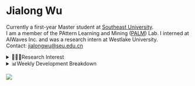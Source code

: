 #  Jialong Wu

Currently a first-year Master student at [Southeast University](https://www.seu.edu.cn/english/).<br>
I am a member of the PAttern Learning and Mining ([PALM](http://palm.seu.edu.cn/home.html)) Lab. I interned at AIWaves Inc. and was a research intern at Westlake University.<br>
Contact: jialongwu@seu.edu.cn
<details><summary>👨🏻‍💻Research Interest</summary>
My current research interests primarily encompass three aspects:

- Exploring the **synergies** between large-scale and small-scale models.
- Investigating the <strong>personalization and interactive</strong> abilities of LLMs.
- Utilizing  <strong>causal inference</strong>  to mitigate bias in conventional NLP tasks.

Recent works:
[Constituency Parsing using LLMs](https://arxiv.org/pdf/2310.19462.pdf), [Agents](https://arxiv.org/pdf/2309.07870.pdf)
</details>

<details><summary>📊Weekly Development Breakdown</summary>

<!--START_SECTION:waka-->

```txt
From: 18 February 2024 - To: 25 February 2024

Total Time: 7 hrs 49 mins

Bash         1 hr 49 mins    █████▓░░░░░░░░░░░░░░░░░░░   23.25 %
Python       1 hr 45 mins    █████▓░░░░░░░░░░░░░░░░░░░   22.38 %
Other        1 hr 22 mins    ████▒░░░░░░░░░░░░░░░░░░░░   17.63 %
YAML         1 hr 3 mins     ███▒░░░░░░░░░░░░░░░░░░░░░   13.54 %
SSH Config   35 mins         ██░░░░░░░░░░░░░░░░░░░░░░░   07.56 %
```

<!--END_SECTION:waka-->

[![wakatime](https://wakatime.com/badge/user/c6720b29-9431-4a60-bc9d-e1fb2b6bd65f.svg)](https://wakatime.com/@c6720b29-9431-4a60-bc9d-e1fb2b6bd65f)
</details>

![](https://komarev.com/ghpvc/?username=callanwu)

